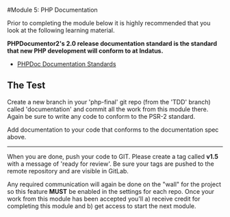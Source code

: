 #Module 5: PHP Documentation

Prior to completing the module below it is highly recommended that you look at the following learning material.  

**PHPDocumentor2's 2.0 release documentation standard is the standard that new PHP development will conform to at Indatus.**

* [PHPDoc Documentation Standards](https://github.com/phpDocumentor/phpDocumentor2/blob/release-2.0/docs/PSR.md)


## The Test


Create a new branch in your 'php-final' git repo (from the 'TDD' branch) called 'documentation' and commit all the work from this module there.  Again be sure to write any code to conform to the PSR-2 standard.

Add documentation to your code that conforms to the documentation spec above.

----------

When you are done, push your code to GIT.  Please create a tag called **v1.5** with a message of 'ready for review'.  Be sure your tags are pushed to the remote repository and are visible in GitLab.

Any required communication will again be done on the "wall" for the project so this feature **MUST** be enabled in the settings for each repo.  Once your work from this module has been accepted you'll a) receive credit for completing this module and b) get access to start the next module.



